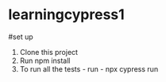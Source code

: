﻿# learningcypress1

 #set up

1. Clone this project
2. Run npm install
3. To run all the tests - run - npx cypress run
